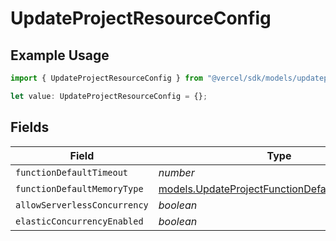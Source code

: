 # UpdateProjectResourceConfig

## Example Usage

```typescript
import { UpdateProjectResourceConfig } from "@vercel/sdk/models/updateprojectop.js";

let value: UpdateProjectResourceConfig = {};
```

## Fields

| Field                                                                                                | Type                                                                                                 | Required                                                                                             | Description                                                                                          |
| ---------------------------------------------------------------------------------------------------- | ---------------------------------------------------------------------------------------------------- | ---------------------------------------------------------------------------------------------------- | ---------------------------------------------------------------------------------------------------- |
| `functionDefaultTimeout`                                                                             | *number*                                                                                             | :heavy_minus_sign:                                                                                   | N/A                                                                                                  |
| `functionDefaultMemoryType`                                                                          | [models.UpdateProjectFunctionDefaultMemoryType](../models/updateprojectfunctiondefaultmemorytype.md) | :heavy_minus_sign:                                                                                   | N/A                                                                                                  |
| `allowServerlessConcurrency`                                                                         | *boolean*                                                                                            | :heavy_minus_sign:                                                                                   | N/A                                                                                                  |
| `elasticConcurrencyEnabled`                                                                          | *boolean*                                                                                            | :heavy_minus_sign:                                                                                   | N/A                                                                                                  |